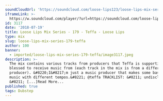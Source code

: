 ```yaml
---
soundCloudUrl: 'https://soundcloud.com/loose-lips123/loose-lips-mix-series-179-teffa'
iframeLink: >-
  https://w.soundcloud.com/player/?url=https://soundcloud.com/loose-lips123/loose-lips-mix-series-179-teffa&color=00aabb&auto_play=false&hide_related=false&show_comments=true&show_user=true&show_reposts=false
id: 3117
date: '2018-07-19'
title: Loose Lips Mix Series - 179 - Teffa - Loose Lips
type: mix
slug: loose-lips-mix-series-179-teffa
author: 100
banner:
  - imported/loose-lips-mix-series-179-teffa/image3117.jpeg
description: >-
  The mix contains various tracks from producers that Teffa is supporting and
  blessed to receive music from (each track in the mix is from a different
  producer). &#8220;I&#8217;m just a music producer that makes some bass heavy
  music with different tempos.&#8221; @teffa TRACKLIST: &#8211; undisclosed
  &#8211; [...]Read More...
published: true
tags: Dubstep
---
```

